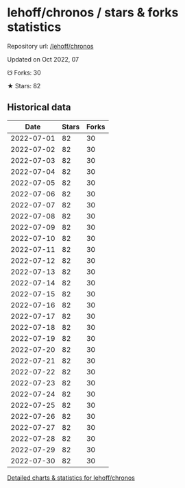 # lehoff/chronos / stars & forks statistics

Repository url: [/lehoff/chronos](https://github.com/lehoff/chronos)

Updated on Oct 2022, 07

☋ Forks: 30

★ Stars: 82

## Historical data
| Date | Stars | Forks |
|------|-------|-------|
| 2022-07-01 | 82 | 30 | 
| 2022-07-02 | 82 | 30 | 
| 2022-07-03 | 82 | 30 | 
| 2022-07-04 | 82 | 30 | 
| 2022-07-05 | 82 | 30 | 
| 2022-07-06 | 82 | 30 | 
| 2022-07-07 | 82 | 30 | 
| 2022-07-08 | 82 | 30 | 
| 2022-07-09 | 82 | 30 | 
| 2022-07-10 | 82 | 30 | 
| 2022-07-11 | 82 | 30 | 
| 2022-07-12 | 82 | 30 | 
| 2022-07-13 | 82 | 30 | 
| 2022-07-14 | 82 | 30 | 
| 2022-07-15 | 82 | 30 | 
| 2022-07-16 | 82 | 30 | 
| 2022-07-17 | 82 | 30 | 
| 2022-07-18 | 82 | 30 | 
| 2022-07-19 | 82 | 30 | 
| 2022-07-20 | 82 | 30 | 
| 2022-07-21 | 82 | 30 | 
| 2022-07-22 | 82 | 30 | 
| 2022-07-23 | 82 | 30 | 
| 2022-07-24 | 82 | 30 | 
| 2022-07-25 | 82 | 30 | 
| 2022-07-26 | 82 | 30 | 
| 2022-07-27 | 82 | 30 | 
| 2022-07-28 | 82 | 30 | 
| 2022-07-29 | 82 | 30 | 
| 2022-07-30 | 82 | 30 | 


[Detailed charts & statistics for lehoff/chronos](https://reviewgithub.com/rep/lehoff/chronos)
